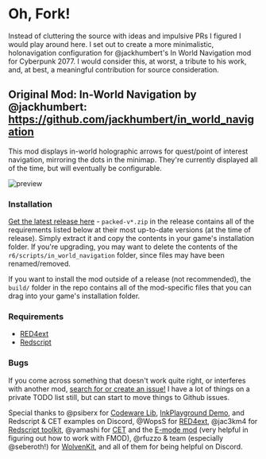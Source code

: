 # Oh, Fork!

Instead of cluttering the source with ideas and impulsive PRs I figured I would play around here. I set out to create a more minimalistic, holonavigation configuration for @jackhumbert's In World Navigation mod for Cyberpunk 2077. I would consider this, at worst, a tribute to his work, and, at best, a meaningful contribution for source consideration.

## Original Mod: In-World Navigation by @jackhumbert: https://github.com/jackhumbert/in_world_navigation

This mod displays in-world holographic arrows for quest/point of interest navigation, mirroring the dots in the minimap. They're currently displayed all of the time, but will eventually be configurable.

![preview](preview.jpg)

### Installation

[Get the latest release here](https://github.com/jackhumbert/in_world_navigation/releases) - `packed-v*.zip` in the release contains all of the requirements listed below at their most up-to-date versions (at the time of release). Simply extract it and copy the contents in your game's installation folder. If you're upgrading, you may want to delete the contents of the `r6/scripts/in_world_navigation` folder, since files may have been renamed/removed.

If you want to install the mod outside of a release (not recommended), the `build/` folder in the repo contains all of the mod-specific files that you can drag into your game's installation folder.

### Requirements

* [RED4ext](https://github.com/WopsS/RED4ext)
* [Redscript](https://github.com/jac3km4/redscript)

### Bugs

If you come across something that doesn't work quite right, or interferes with another mod, [search for or create an issue!](https://github.com/jackhumbert/in_world_navigation/issues) I have a lot of things on a private TODO list still, but can start to move things to Github issues.

Special thanks to @psiberx for [Codeware Lib](https://github.com/psiberx/cp2077-codeware/), [InkPlayground Demo](https://github.com/psiberx/cp2077-playground), and Redscript & CET examples on Discord, @WopsS for [RED4ext](https://github.com/WopsS/RED4ext), @jac3km4 for [Redscript toolkit](https://github.com/jac3km4/redscript), @yamashi for [CET](https://github.com/yamashi/CyberEngineTweaks) and the [E-mode mod](https://www.nexusmods.com/cyberpunk2077/mods/3207?tab=description) (very helpful in figuring out how to work with FMOD), @rfuzzo & team (especially @seberoth!) for [WolvenKit](https://github.com/WolvenKit/WolvenKit), and all of them for being helpful on Discord.
